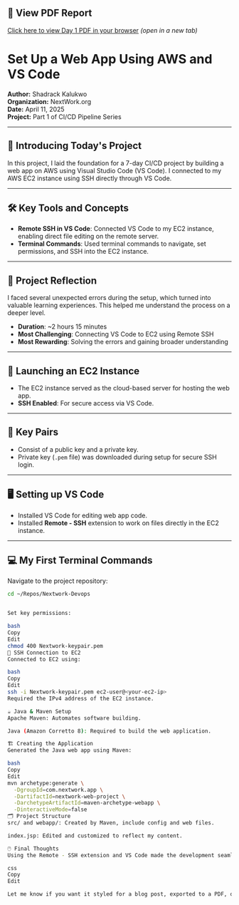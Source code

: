 ## 📄 View PDF Report

[Click here to view Day 1 PDF in your browser](https://docs.google.com/viewer?url=https://raw.githubusercontent.com/Kalukwo/nextwork_CICD_project/main/day1/day1.pdf) *(open in a new tab)*



# Set Up a Web App Using AWS and VS Code

**Author:** Shadrack Kalukwo  
**Organization:** NextWork.org  
**Date:** April 11, 2025  
**Project:** Part 1 of CI/CD Pipeline Series

---

## 📌 Introducing Today's Project

In this project, I laid the foundation for a 7-day CI/CD project by building a web app on AWS using Visual Studio Code (VS Code). I connected to my AWS EC2 instance using SSH directly through VS Code.

---

## 🛠️ Key Tools and Concepts

- **Remote SSH in VS Code**: Connected VS Code to my EC2 instance, enabling direct file editing on the remote server.
- **Terminal Commands**: Used terminal commands to navigate, set permissions, and SSH into the EC2 instance.

---

## 💭 Project Reflection

I faced several unexpected errors during the setup, which turned into valuable learning experiences. This helped me understand the process on a deeper level.

- **Duration**: ~2 hours 15 minutes  
- **Most Challenging**: Connecting VS Code to EC2 using Remote SSH  
- **Most Rewarding**: Solving the errors and gaining broader understanding

---

## 🚀 Launching an EC2 Instance

- The EC2 instance served as the cloud-based server for hosting the web app.
- **SSH Enabled**: For secure access via VS Code.

---

## 🔑 Key Pairs

- Consist of a public key and a private key.
- Private key (`.pem` file) was downloaded during setup for secure SSH login.

---

## 🖥️ Setting up VS Code

- Installed VS Code for editing web app code.
- Installed **Remote - SSH** extension to work on files directly in the EC2 instance.

---

## 💻 My First Terminal Commands

Navigate to the project repository:

```bash
cd ~/Repos/Nextwork-Devops


Set key permissions:

bash
Copy
Edit
chmod 400 Nextwork-keypair.pem
🔌 SSH Connection to EC2
Connected to EC2 using:

bash
Copy
Edit
ssh -i Nextwork-keypair.pem ec2-user@<your-ec2-ip>
Required the IPv4 address of the EC2 instance.

☕ Java & Maven Setup
Apache Maven: Automates software building.

Java (Amazon Corretto 8): Required to build the web application.

🏗️ Creating the Application
Generated the Java web app using Maven:

bash
Copy
Edit
mvn archetype:generate \
  -DgroupId=com.nextwork.app \
  -DartifactId=nextwork-web-project \
  -DarchetypeArtifactId=maven-archetype-webapp \
  -DinteractiveMode=false
🗂️ Project Structure
src/ and webapp/: Created by Maven, include config and web files.

index.jsp: Edited and customized to reflect my content.

🖱️ Final Thoughts
Using the Remote - SSH extension and VS Code made the development seamless, allowing me to manage and deploy my Java web app directly in the cloud.

css
Copy
Edit

Let me know if you want it styled for a blog post, exported to a PDF, or saved in a file!

